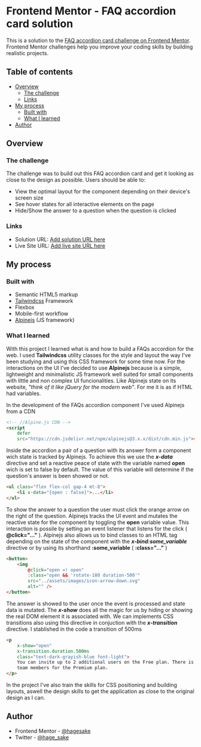 # Frontend Mentor - FAQ accordion card solution

This is a solution to the [FAQ accordion card challenge on Frontend Mentor](https://www.frontendmentor.io/challenges/faq-accordion-card-XlyjD0Oam). Frontend Mentor challenges help you improve your coding skills by building realistic projects.

## Table of contents

- [Overview](#overview)
  - [The challenge](#the-challenge)
  - [Links](#links)
- [My process](#my-process)
  - [Built with](#built-with)
  - [What I learned](#what-i-learned)
- [Author](#author)

## Overview

### The challenge

The challenge was to build out this FAQ accordion card and get it looking as close to the design as possible. Users should be able to:

- View the optimal layout for the component depending on their device's screen size
- See hover states for all interactive elements on the page
- Hide/Show the answer to a question when the question is clicked

### Links

- Solution URL: [Add solution URL here](https://your-solution-url.com)
- Live Site URL: [Add live site URL here](https://your-live-site-url.com)

## My process

### Built with

- Semantic HTML5 markup
- [Tailwindcss](https://tailwindcss.com/) Framework
- Flexbox
- Mobile-first workflow
- [Alpinejs](https://alpinejs.dev/) (JS framework)

### What I learned

With this project I learned what is and how to build a FAQs accordion for the web. I used **Tailwindcss** utility classes for the style and layout the way I've been studying and using this CSS framework for some time now. For the interactions on the UI I've decided to use **Alpinejs** because is a simple, lightweight and minimalistic JS framework well suited for small components with little and non complex UI funcionalities. Like Alpinejs state on its website, _"think of it like jQuery for the modern web"_. For me it is as if HTML had variables.

In the development of the FAQs accordion component I've used Alpinejs from a CDN

```html
<!-- //Alpine.js CDN -->
<script
	defer
	src="https://cdn.jsdelivr.net/npm/alpinejs@3.x.x/dist/cdn.min.js"></script>
```

Inside the accordion a pair of a question with its answer form a component wich state is tracked by Alpinejs. To achieve this we use the _**x-data**_ directive and set a reactive peace of state with the variable named **open** wich is set to false by default. The value of this variable will determine if the question's answer is been showed or not.

```html
<ul class="flex flex-col gap-4 mt-8">
	<li x-data="{open : false}">...</li>
</ul>
```

To show the answer to a question the user must click the orange arrow on the right of the question. Alpinejs tracks the UI event and mutates the reactive state for the component by toggling the **open** variable value. This interaction is possile by setting an event listener that listens for the click ( **@click="..."** ). Alpinejs also allows us to bind classes to an HTML tag depending on the state of the component with the _**x-bind:some_variable**_ directive or by using its shorthand **:some_variable** ( **:class="..."** )

```html
<button>
	<img
		@click="open =! open"
		:class="open && 'rotate-180 duration-500'"
		src="../assets/images/icon-arrow-down.svg"
		alt="" />
</button>
```

The answer is showed to the user once the event is processed and state data is mutated. The _**x-show**_ does all the magic for us by hiding or showing the real DOM element it is associated with. We can implements CSS transitions also using this directive in conjuction with the _**x-transition**_ directive. I stablished in the code a transition of 500ms

```html
<p
	x-show="open"
	x-transition.duration.500ms
	class="text-dark-grayish-blue font-light">
	You can invite up to 2 additional users on the Free plan. There is no limit on
	team members for the Premium plan.
</p>
```

In the project I've also train the skills for CSS positioning and building layouts, aswell the design skills to get the application as close to the original design as I can.

## Author

- Frontend Mentor - [@hagesake](https://www.frontendmentor.io/profile/yourusername)
- Twitter - [@hage_sake](https://www.twitter.com/yourusername)

